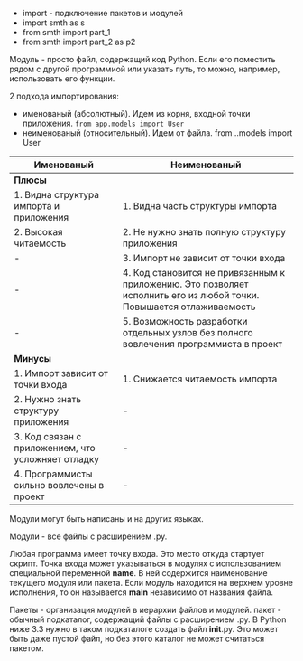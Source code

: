 - import - подключение пакетов и модулей
- import smth as s
- from smth import part_1
- from smth import part_2 as p2

Модуль - просто файл, содержащий код Python. Если его поместить рядом с другой программиой или указать путь, то можно, например, использовать его функции.

2 подхода импортирования:
- именованый (абсолютный). Идем из корня, входной точки приложения. `from app.models import User`
- неименованый (относительный). Идем от файла. from ..models import User

| **Именованый** | **Неименованый** |
| --- | --- |
| **Плюсы** |
| 1. Видна структура импорта и приложения | 1. Видна часть структуры импорта |
| 2. Высокая читаемость | 2. Не нужно знать полную структуру приложения |
| - | 3. Импорт не зависит от точки входа |
| - | 4. Код становится не привязанным к приложению. Это позволяет исполнить его из любой точки. Повышается отлаживаемость |
| - | 5. Возможность разработки отдельных узлов без полного вовлечения программиста в проект |
| **Минусы** |
| 1. Импорт зависит от точки входа | 1. Снижается читаемость импорта |
| 2. Нужно знать структуру приложения | - |
| 3. Код связан с приложением, что усложняет отладку | - |
| 4. Программисты сильно вовлечены в проект | - |

Модули могут быть написаны и на других языках.

Модули - все файлы с расширением .py.

Любая программа имеет точку входа. Это место откуда стартует скрипт. Точка входа может указываться в модулях с использованием специальной переменной __name__. В ней содержится наименование текущего модуля или пакета. Если модуль находится на верхнем уровне исполнения, то он называется __main__ независимо от названия файла.

Пакеты - организация модулей в иерархии файлов и модулей. пакет - обычный подкаталог, содержащий файлы с расширением .py. В Python ниже 3.3 нужно в таком подкаталоге создать файл __init__.py. Это может быть даже пустой файл, но без этого каталог не может считаться пакетом.



